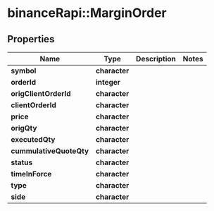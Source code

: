 # binanceRapi::MarginOrder


## Properties
Name | Type | Description | Notes
------------ | ------------- | ------------- | -------------
**symbol** | **character** |  | 
**orderId** | **integer** |  | 
**origClientOrderId** | **character** |  | 
**clientOrderId** | **character** |  | 
**price** | **character** |  | 
**origQty** | **character** |  | 
**executedQty** | **character** |  | 
**cummulativeQuoteQty** | **character** |  | 
**status** | **character** |  | 
**timeInForce** | **character** |  | 
**type** | **character** |  | 
**side** | **character** |  | 


